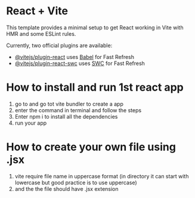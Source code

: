 # React + Vite

This template provides a minimal setup to get React working in Vite with HMR and some ESLint rules.

Currently, two official plugins are available:

- [@vitejs/plugin-react](https://github.com/vitejs/vite-plugin-react/blob/main/packages/plugin-react/README.md) uses [Babel](https://babeljs.io/) for Fast Refresh
- [@vitejs/plugin-react-swc](https://github.com/vitejs/vite-plugin-react-swc) uses [SWC](https://swc.rs/) for Fast Refresh


# How to install and run 1st react app
1. go to and go tot vite bundler to create a app
2. enter the command in terminal and follow the steps
3. Enter npm i to install all the dependencies
4. run your app


# How to create your own file using .jsx
1. vite require file name in uppercase format (in directory it can start with lowercase but good practice is to use uppercase)
2. and the the file should have .jsx extension


